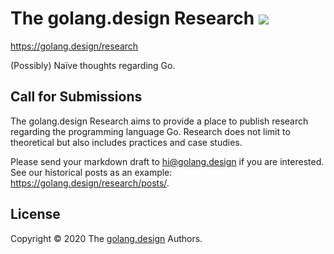 # The golang.design Research ![](https://changkun.de/urlstat?mode=github&repo=golang-design/research)

https://golang.design/research

(Possibly) Naïve thoughts regarding Go.

## Call for Submissions

The golang.design Research aims to provide a place to publish research regarding the programming language Go. Research does not limit to theoretical but also includes practices and case studies.

Please send your markdown draft to [hi@golang.design](mailto:hi[at]golang.design) if you are interested. See our historical posts as an example: https://golang.design/research/posts/.

## License

Copyright &copy; 2020 The [golang.design](https://golang.design) Authors.
